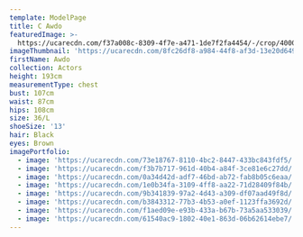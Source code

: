 ```yaml
---
template: ModelPage
title: C Awdo
featuredImage: >-
  https://ucarecdn.com/f37a008c-8309-4f7e-a471-1de7f2fa4454/-/crop/4000x3087/0,139/-/preview/
imageThumbnail: 'https://ucarecdn.com/8fc26df8-a984-44f8-af3d-13e20d6496f0/'
firstName: Awdo
collection: Actors
height: 193cm
measurementType: chest
bust: 107cm
waist: 87cm
hips: 108cm
size: 36/L
shoeSize: '13'
hair: Black
eyes: Brown
imagePortfolio:
  - image: 'https://ucarecdn.com/73e18767-8110-4bc2-8447-433bc843fdf5/'
  - image: 'https://ucarecdn.com/f3b7b717-961d-40b4-a84f-3ce81e6c27dd/'
  - image: 'https://ucarecdn.com/0a34d42d-adf7-46bd-ab72-fab8b05c6eaa/'
  - image: 'https://ucarecdn.com/1e0b34fa-3109-4ff8-aa22-71d28409f84b/'
  - image: 'https://ucarecdn.com/9b341839-97a2-4d43-a309-df07aad49f8d/'
  - image: 'https://ucarecdn.com/b3843312-77b3-4b53-a0ef-1123ffa3692d/'
  - image: 'https://ucarecdn.com/f1aed09e-e93b-433a-b67b-73a5aa533039/'
  - image: 'https://ucarecdn.com/61540ac9-1802-40e1-863d-06b62614ebe7/'
---
```


